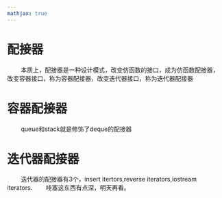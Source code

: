 ```yaml
---
mathjax: true
---
```


# 配接器
&emsp;&emsp; 本质上，配接器是一种设计模式，改变仿函数的接口，成为仿函数配接器，改变容器接口，称为容器配接器，改变迭代器接口，称为迭代器配接器

# 容器配接器
&emsp;&emsp; queue和stack就是修饰了deque的配接器

# 迭代器配接器
&emsp;&emsp; 迭代器的配接器有3个，insert itertors,reverse iterators,iostream iterators.
&emsp;&emsp;哇塞这东西有点深，明天再看。
<!---more-->
